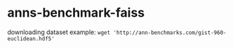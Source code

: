 # anns-benchmark-faiss

downloading dataset example:
`wget 'http://ann-benchmarks.com/gist-960-euclidean.hdf5'`
